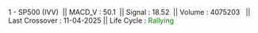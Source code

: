 
1 - SP500 (IVV)&nbsp;&nbsp;|| MACD_V : 50.1&nbsp;&nbsp;|| Signal : 18.52&nbsp;&nbsp;|| Volume : 4075203&nbsp;&nbsp; || Last Crossover : 11-04-2025 || Life Cycle : <span style="color:green">Rallying</span>